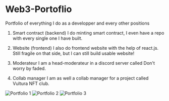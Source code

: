 # Web3-Portoflio
Portfolio of everything I do as a developper and every other positions

1.	Smart contract (backend) I do minting smart contract, I even have a repo with every single one I have built.

2.	Website (frontend) I also do frontend website with the help of react.js. Still fragile on that side, but I can still build usable website!

3.	Moderateur I am a head-moderateur in a discord server called Don't worry by faded.

4.	Collab manager I am as well a collab manager for a project called Vultura NFT club.

![Portfolio 1](https://user-images.githubusercontent.com/113942009/194683840-1844e5e8-9bda-43fc-8e25-a82f1d7baf8d.PNG)
![Portfolio 2](https://user-images.githubusercontent.com/113942009/194683839-d4f190ce-b9e7-424b-a4f8-06e20e3ce7d2.PNG)
![Portfolio 3](https://user-images.githubusercontent.com/113942009/194683841-7ef538d4-812c-4c91-ba18-043c47c10da8.PNG)
